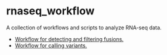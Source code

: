 rnaseq_workflow
=======================

A collection of workflows and scripts to analyze RNA-seq data. 

+ [Workflow for detecting and filtering fusions.](doc/fusion_workflow.md)
+ [Workflow for calling variants.](doc/variant_calling.md)

